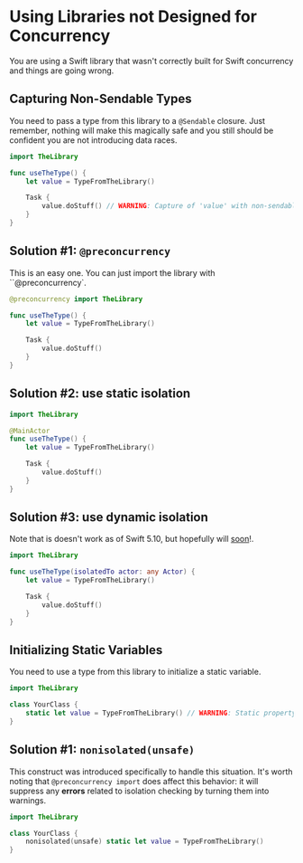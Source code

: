# Using Libraries not Designed for Concurrency

You are using a Swift library that wasn't correctly built for Swift concurrency and things are going wrong.

## Capturing Non-Sendable Types

You need to pass a type from this library to a `@Sendable` closure. Just remember, nothing will make this magically safe and you still should be confident you are not introducing data races.

```Swift
import TheLibrary

func useTheType() {
    let value = TypeFromTheLibrary()

    Task {
        value.doStuff() // WARNING: Capture of 'value' with non-sendable...
    }
}
```

## Solution #1: `@preconcurrency`

This is an easy one. You can just import the library with ``@preconcurrency`.

```Swift
@preconcurrency import TheLibrary

func useTheType() {
    let value = TypeFromTheLibrary()

    Task {
        value.doStuff()
    }
}
```

## Solution #2: use static isolation

```Swift
import TheLibrary

@MainActor
func useTheType() {
    let value = TypeFromTheLibrary()

    Task {
        value.doStuff()
    }
}
```

## Solution #3: use dynamic isolation

Note that is doesn't work as of Swift 5.10, but hopefully will [soon](https://forums.swift.org/t/isolation-assumptions/69514)!.

```Swift
import TheLibrary

func useTheType(isolatedTo actor: any Actor) {
    let value = TypeFromTheLibrary()

    Task {
        value.doStuff()
    }
}
```

## Initializing Static Variables

You need to use a type from this library to initialize a static variable.

```Swift
import TheLibrary

class YourClass {
    static let value = TypeFromTheLibrary() // WARNING: Static property 'value' is not concurrency-safe...
}
```

## Solution #1: `nonisolated(unsafe)`

This construct was introduced specifically to handle this situation. It's worth noting that `@preconcurrency import` does affect this behavior: it will suppress any **errors** related to isolation checking by turning them into warnings.

```Swift
import TheLibrary

class YourClass {
    nonisolated(unsafe) static let value = TypeFromTheLibrary()
}
```

